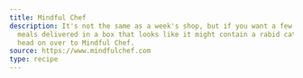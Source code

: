 ```yaml
---
title: Mindful Chef
description: It's not the same as a week's shop, but if you want a few healthy
  meals delivered in a box that looks like it might contain a rabid cat, then
  head on over to Mindful Chef.
source: https://www.mindfulchef.com
type: recipe
---
```

